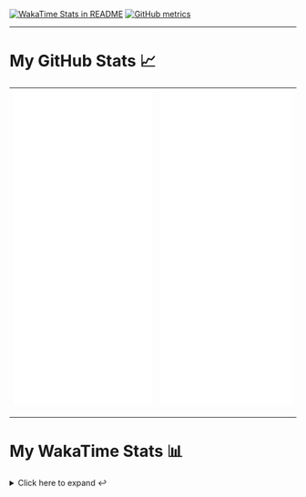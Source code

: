 [![WakaTime Stats in README](https://github.com/LOsioChico/LOsioChico/actions/workflows/waka.yml/badge.svg)](https://github.com/LOsioChico/LOsioChico/actions/workflows/waka.yml) [![GitHub metrics](https://github.com/LOsioChico/LOsioChico/actions/workflows/metrics.yml/badge.svg)](https://github.com/LOsioChico/LOsioChico/actions/workflows/metrics.yml)

---

# My GitHub Stats 📈

| ![](./assets/metrics.svg) | ![](./assets/metrics2.svg) |
| ------------------------- | -------------------------- |

---

# My WakaTime Stats 📊

<details>
<summary>Click here to expand ↩️</summary>
<br>

<!--START_SECTION:waka-->
![Code Time](http://img.shields.io/badge/Code%20Time-1%2C557%20hrs%2027%20mins-blue)

![Lines of code](https://img.shields.io/badge/From%20Hello%20World%20I%27ve%20Written-310.1%20thousand%20lines%20of%20code-blue)

**🐱 My GitHub Data** 

> 📦 493.3 kB Used in GitHub's Storage 
 > 
> 🏆 675 Contributions in the Year 2024
 > 
> 🚫 Not Opted to Hire
 > 
> 📜 29 Public Repositories 
 > 
> 🔑 14 Private Repositories 
 > 
**I'm a Night 🦉** 

```text
🌞 Morning                498 commits         ████░░░░░░░░░░░░░░░░░░░░░   14.82 % 
🌆 Daytime                1008 commits        ███████░░░░░░░░░░░░░░░░░░   29.99 % 
🌃 Evening                1081 commits        ████████░░░░░░░░░░░░░░░░░   32.16 % 
🌙 Night                  774 commits         ██████░░░░░░░░░░░░░░░░░░░   23.03 % 
```
📅 **I'm Most Productive on Saturday** 

```text
Monday                   474 commits         ████░░░░░░░░░░░░░░░░░░░░░   14.10 % 
Tuesday                  494 commits         ████░░░░░░░░░░░░░░░░░░░░░   14.70 % 
Wednesday                381 commits         ███░░░░░░░░░░░░░░░░░░░░░░   11.34 % 
Thursday                 622 commits         █████░░░░░░░░░░░░░░░░░░░░   18.51 % 
Friday                   528 commits         ████░░░░░░░░░░░░░░░░░░░░░   15.71 % 
Saturday                 624 commits         █████░░░░░░░░░░░░░░░░░░░░   18.57 % 
Sunday                   238 commits         ██░░░░░░░░░░░░░░░░░░░░░░░   07.08 % 
```


📊 **This Week I Spent My Time On** 

```text
💬 Programming Languages: 
Docker                   2 hrs 3 mins        ████████░░░░░░░░░░░░░░░░░   31.83 % 
TypeScript               1 hr 7 mins         ████░░░░░░░░░░░░░░░░░░░░░   17.47 % 
Scala                    1 hr                ████░░░░░░░░░░░░░░░░░░░░░   15.47 % 
YAML                     42 mins             ███░░░░░░░░░░░░░░░░░░░░░░   10.96 % 
JSON                     37 mins             ██░░░░░░░░░░░░░░░░░░░░░░░   09.76 % 
```

**I Mostly Code in TypeScript** 

```text
TypeScript               24 repos            ████████████░░░░░░░░░░░░░   48.00 % 
Scala                    5 repos             ██░░░░░░░░░░░░░░░░░░░░░░░   10.00 % 
Python                   3 repos             ██░░░░░░░░░░░░░░░░░░░░░░░   06.00 % 
Astro                    2 repos             █░░░░░░░░░░░░░░░░░░░░░░░░   04.00 % 
Go                       2 repos             █░░░░░░░░░░░░░░░░░░░░░░░░   04.00 % 
```




 Last Updated on 13/07/2024 00:53:44 UTC
<!--END_SECTION:waka-->

## </details>
